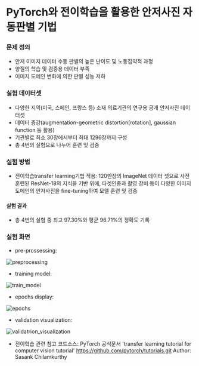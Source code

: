 # PyTorch와 전이학습을 활용한 안저사진 자동판별 기법

### 문제 정의
- 안저 이미지 데이터 수동 판별의 높은 난이도 및 노동집약적 과정
- 양질의 학습 및 검증용 데이터 부족
- 이미지 도메인 변화에 의한 판별 성능 저하

### 실험 데이터셋
- 다양한 지역(미국, 스페인, 프랑스 등) 소재 의료기관의 연구용 공개 안저사진 데이터셋
- 데이터 증강(augmentation-geometric distortion[rotation], gaussian function 등 활용)
- 기관별로 최소 30장에서부터 최대 1296장까지 구성
- 총 4번의 실험으로 나누어 훈련 및 검증

### 실험 방법
- 전이학습transfer learning기법 적용: 120만장의 ImageNet 데이터 셋으로 사전 훈련된 ResNet-18의 지식을 기반 위에, 타겟인종과 촬영 장비 등이 다양한 이미지 도메인의 안저사진을 fine-tuning하여 모델 훈련 및 검증

#### 실험 결과
- 총 4번의 실험 중 최고 97.30%와 평균 96.71%의 정확도 기록


### 실험 화면

- pre-prossessing:

![preprocessing](https://user-images.githubusercontent.com/71416000/182088913-f148aa04-71a8-4792-af8e-bb393ad92fa2.jpg)


- training model:

![train_model](https://user-images.githubusercontent.com/71416000/182088916-4fbdb1be-f054-4a3f-9eb8-abb90d545bb5.jpg)


- epochs display:

![epochs](https://user-images.githubusercontent.com/71416000/182088911-23713828-1afb-4f18-a6f0-f12d803373e4.jpg)


- validation visualization:

![validatrion_visualization](https://user-images.githubusercontent.com/71416000/182088908-bc6382ae-0b3e-4e35-a73d-c1c88c8652cf.jpg)

- 전이학습 관련 참고 코드소스:
PyTorch 공식문서 'transfer learning tutorial for computer vision tutorial'
https://github.com/pytorch/tutorials.git
Author: Sasank Chilamkurthy
